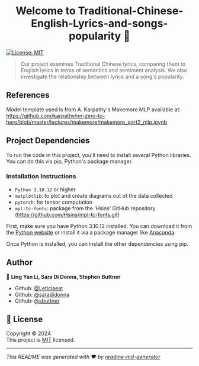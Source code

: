 <h1 align="center">Welcome to Traditional-Chinese-English-Lyrics-and-songs-popularity 👋</h1>
<p>
  <a href="https://opensource.org/license/mit" target="_blank">
    <img alt="License: MIT" src="https://img.shields.io/badge/License-MIT-yellow.svg" />
  </a>
</p>

> Our project examines Traditional Chinese lyrics, comparing them to English lyrics in terms of semantics and sentiment analysis. We also investigate the relationship between lyrics and a song's popularity.


## References 
Model template used is from A. Karpathy's Makemore MLP available at: https://github.com/karpathy/nn-zero-to-hero/blob/master/lectures/makemore/makemore_part2_mlp.ipynb

## Project Dependencies
To run the code in this project, you'll need to install several Python libraries. You can do this via pip, Python's package manager.

### Installation Instructions

- `Python 3.10.12` or higher
- `matplotlib`: to plot and create diagrams out of the data collected
- `pytorch`: for tensor computation
- `mpl-tc-fonts`: package from the ‘Hsins’ GitHub repository (https://github.com/Hsins/mpl-tc-fonts.git)

First, make sure you have Python 3.10.12 installed. You can download it from the [Python website](https://www.python.org/downloads/) or install it via a package manager like [Anaconda](https://www.anaconda.com/products/distribution).

Once Python is installed, you can install the other dependencies using pip.

## Author

👤 **Ling Yan Li, Sara Di Donna, Stephen Buttner**

* Github: [@Leticiaeat](https://github.com/Leticiaeat)
* Github: [@saradidonna](https://github.com/saradidonna)
* Github: [@sbuttner](https://github.com/sbuttner)
  
## 📝 License

Copyright © 2024 <br />
This project is [MIT](https://opensource.org/license/mit) licensed.

***
_This README was generated with ❤️ by [readme-md-generator](https://github.com/kefranabg/readme-md-generator)_
